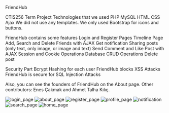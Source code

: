 FriendHub

CTIS256 Term Project
Technologies that we used
PHP
MySQL
HTML
CSS
Ajax
We did not use any templates. We only used Bootstrap for icons and buttons.

FriendHub contains some features
Login and Register Pages
Timeline Page
Add, Search and Delete Friends with AJAX
Get notification
Sharing posts (only text, only image, or image and text)
Send Comment and Like Post with AJAX
Session and Cookie Operations
Database CRUD Operations
Delete post

Security Part
Bcrypt Hashing for each user
FriendHub blocks XSS Attacks
FriendHub is secure for SQL Injection Attacks

Also, you can see the founders of FriendHub on the About page. 
Other contributors: Enes Çakmak and Ahmet Talha Kılıç.


![login_page](https://github.com/sudeakarcay/FriendHub-Social_Media_Website/assets/96686001/3cfe1a47-db91-499b-a877-62e8e82b1947)
![about_page](https://github.com/sudeakarcay/FriendHub-Social_Media_Website/assets/96686001/c732270c-8c90-4e96-b8e9-4e0f602d3a5d)
![register_page](https://github.com/sudeakarcay/FriendHub-Social_Media_Website/assets/96686001/447e4616-4d30-4f24-8d4e-f808b0cea350)
![profile_page](https://github.com/sudeakarcay/FriendHub-Social_Media_Website/assets/96686001/6801d6ec-9b69-41c9-85ec-d392a55f752d)
![notification](https://github.com/sudeakarcay/FriendHub-Social_Media_Website/assets/96686001/9fb68cc1-7cef-4d89-8ab4-c1a46c480a18)
![search_page](https://github.com/sudeakarcay/FriendHub-Social_Media_Website/assets/96686001/98383c25-5fe4-41dd-b5da-0e24e44ec33c)
![home_page](https://github.com/sudeakarcay/FriendHub-Social_Media_Website/assets/96686001/8ac31556-d537-4160-80d8-70fc7e28df74)







